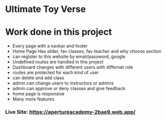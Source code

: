 # Ultimate Toy Verse

# Work done in this project

* Every page with a navbar and footer
* Home Page Has slider, fav classes, fav teacher and why choose section
* can register to this website by email/password, google
* Undefined routes are handled in this project 
* Dashboard changes with different users with differnet role 
* routes are protected for each kind of user
* can delete and add class
* admin can change users to instructors or admins
* admin can approve or deny classes and give feedback
* home page is responsive
* Many more features

### Live Site: https://apertureacademy-2bae9.web.app/